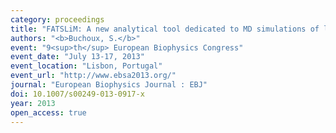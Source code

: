 ```yaml
---
category: proceedings
title: "FATSLiM: A new analytical tool dedicated to MD simulations of lipid membranes"
authors: "<b>Buchoux, S.</b>"
event: "9<sup>th</sup> European Biophysics Congress"
event_date: "July 13-17, 2013"
event_location: "Lisbon, Portugal"
event_url: "http://www.ebsa2013.org/"
journal: "European Biophysics Journal : EBJ"
doi: 10.1007/s00249-013-0917-x
year: 2013
open_access: true
---
```

